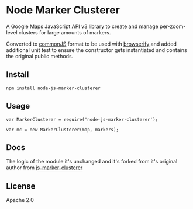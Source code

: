 Node Marker Clusterer
==============

A Google Maps JavaScript API v3 library to create and manage per-zoom-level clusters for large amounts of markers.

Converted to [commonJS](http://www.commonjs.org/) format to be used with [browserify](http://browserify.org/) and added additional unit test to ensure the constructor gets instantiated and contains the original public methods.

## Install
```npm install node-js-marker-clusterer```

## Usage
```var MarkerClusterer = require('node-js-marker-clusterer');```

```var mc = new MarkerClusterer(map, markers);```

## Docs
The logic of the module it's unchanged and it's forked from it's original author from [js-marker-clusterer](https://github.com/googlemaps/js-marker-clusterer)

## License
Apache 2.0
